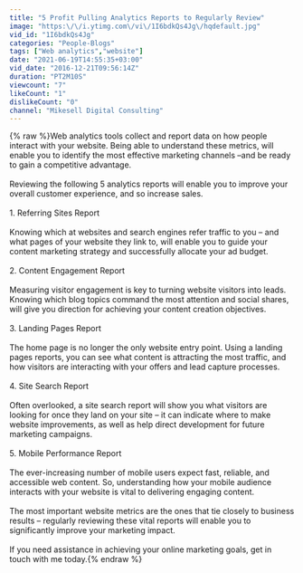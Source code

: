 ```yaml
---
title: "5 Profit Pulling Analytics Reports to Regularly Review"
image: "https:\/\/i.ytimg.com\/vi\/1I6bdkQs4Jg\/hqdefault.jpg"
vid_id: "1I6bdkQs4Jg"
categories: "People-Blogs"
tags: ["Web analytics","website"]
date: "2021-06-19T14:55:35+03:00"
vid_date: "2016-12-21T09:56:14Z"
duration: "PT2M10S"
viewcount: "7"
likeCount: "1"
dislikeCount: "0"
channel: "Mikesell Digital Consulting"
---
```

{% raw %}Web analytics tools collect and report data on how people interact with your website. Being able to understand these metrics, will enable you to identify the most effective marketing channels –and  be ready to gain a competitive advantage.<br /><br />Reviewing the following 5 analytics reports will enable you to improve your overall customer experience, and so increase sales.<br /><br />1. Referring Sites Report<br /><br />Knowing which at websites and search engines refer traffic to you – and what pages of your website they link to, will enable you to guide your content marketing strategy and successfully allocate your ad budget.<br /><br />2. Content Engagement Report<br /><br />Measuring visitor engagement is key to turning website visitors into leads. Knowing which blog topics command the most attention and social shares, will give you direction for achieving your content creation objectives.<br /><br />3. Landing Pages Report<br /><br />The home page is no longer the only website entry point. Using a landing pages reports, you can see what content is attracting the most traffic, and how visitors are interacting with your offers and lead capture processes.<br /><br />4. Site Search Report<br /><br />Often overlooked, a site search report will show you what visitors are looking for once they land on your site – it can indicate where to make website improvements, as well as help direct development for future marketing campaigns.<br /><br />5. Mobile Performance Report<br /><br />The ever-increasing number of mobile users expect fast, reliable, and accessible web content. So, understanding how your mobile audience interacts with your website is vital to delivering engaging content. <br /><br />The most important website metrics are the ones that tie closely to business results – regularly reviewing these vital reports will enable you to significantly improve your marketing impact.<br /><br />If you need assistance in achieving your online marketing goals, get in touch with me today.{% endraw %}
